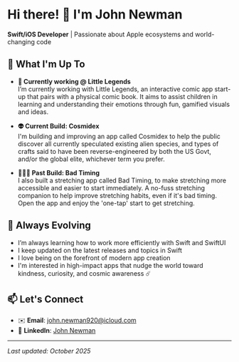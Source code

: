 # Hi there! 👋 I'm John Newman

**Swift/iOS Developer** | Passionate about Apple ecosystems and world-changing code

## 🚀 What I'm Up To

- **🔭 Currently working @ Little Legends**  
  I’m currently working with Little Legends, an interactive comic app start-up that pairs with a physical comic book. It aims to assist children in learning and understanding their emotions through fun, gamified visuals and ideas.

- **👽 Current Build: Cosmidex**  
  I'm building and improving an app called Cosmidex to help the public discover all currently speculated existing alien species, and types of crafts said to have been reverse-engineered by both the US Govt, and/or the global elite, whichever term you prefer.

- **🙆🏻‍♂️ Past Build: Bad Timing**  
  I also built a stretching app called Bad Timing, to make stretching more accessible and easier to start immediately. A no-fuss stretching companion to help improve stretching habits, even if it's bad timing. Open the app and enjoy the 'one-tap' start to get stretching.

## 🌱 Always Evolving

- I’m always learning how to work more efficiently with Swift and SwiftUI
- I keep updated on the latest releases and topics in Swift
- I love being on the forefront of modern app creation
- I'm interested in high-impact apps that nudge the world toward kindness, curiosity, and cosmic awareness ☄️

## 📫 Let's Connect
- ✉️ **Email**: [john.newman920@icloud.com](mailto:john.newman920@icloud.com)  
- 💼 **LinkedIn**: [John Newman](www.linkedin.com/in/jnewmandev)

---

*Last updated: October 2025*
